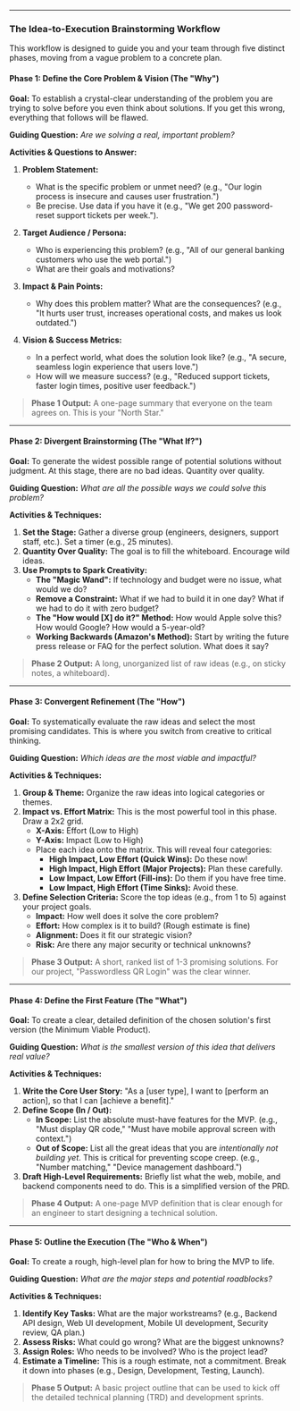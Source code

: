 
---

### **The Idea-to-Execution Brainstorming Workflow**

This workflow is designed to guide you and your team through five distinct phases, moving from a vague problem to a concrete plan.

#### **Phase 1: Define the Core Problem & Vision (The "Why")**

**Goal:** To establish a crystal-clear understanding of the problem you are trying to solve before you even think about solutions. If you get this wrong, everything that follows will be flawed.

**Guiding Question:** *Are we solving a real, important problem?*

**Activities & Questions to Answer:**

1.  **Problem Statement:**
    *   What is the specific problem or unmet need? (e.g., "Our login process is insecure and causes user frustration.")
    *   Be precise. Use data if you have it (e.g., "We get 200 password-reset support tickets per week.").

2.  **Target Audience / Persona:**
    *   Who is experiencing this problem? (e.g., "All of our general banking customers who use the web portal.")
    *   What are their goals and motivations?

3.  **Impact & Pain Points:**
    *   Why does this problem matter? What are the consequences? (e.g., "It hurts user trust, increases operational costs, and makes us look outdated.")

4.  **Vision & Success Metrics:**
    *   In a perfect world, what does the solution look like? (e.g., "A secure, seamless login experience that users love.")
    *   How will we measure success? (e.g., "Reduced support tickets, faster login times, positive user feedback.")

> **Phase 1 Output:** A one-page summary that everyone on the team agrees on. This is your "North Star."

---

#### **Phase 2: Divergent Brainstorming (The "What If?")**

**Goal:** To generate the widest possible range of potential solutions without judgment. At this stage, there are no bad ideas. Quantity over quality.

**Guiding Question:** *What are all the possible ways we could solve this problem?*

**Activities & Techniques:**

1.  **Set the Stage:** Gather a diverse group (engineers, designers, support staff, etc.). Set a timer (e.g., 25 minutes).
2.  **Quantity Over Quality:** The goal is to fill the whiteboard. Encourage wild ideas.
3.  **Use Prompts to Spark Creativity:**
    *   **The "Magic Wand":** If technology and budget were no issue, what would we do?
    *   **Remove a Constraint:** What if we had to build it in one day? What if we had to do it with zero budget?
    *   **The "How would [X] do it?" Method:** How would Apple solve this? How would Google? How would a 5-year-old?
    *   **Working Backwards (Amazon's Method):** Start by writing the future press release or FAQ for the perfect solution. What does it say?

> **Phase 2 Output:** A long, unorganized list of raw ideas (e.g., on sticky notes, a whiteboard).

---

#### **Phase 3: Convergent Refinement (The "How")**

**Goal:** To systematically evaluate the raw ideas and select the most promising candidates. This is where you switch from creative to critical thinking.

**Guiding Question:** *Which ideas are the most viable and impactful?*

**Activities & Techniques:**

1.  **Group & Theme:** Organize the raw ideas into logical categories or themes.
2.  **Impact vs. Effort Matrix:** This is the most powerful tool in this phase. Draw a 2x2 grid.
    *   **X-Axis:** Effort (Low to High)
    *   **Y-Axis:** Impact (Low to High)
    *   Place each idea onto the matrix. This will reveal four categories:
        *   **High Impact, Low Effort (Quick Wins):** Do these now!
        *   **High Impact, High Effort (Major Projects):** Plan these carefully.
        *   **Low Impact, Low Effort (Fill-ins):** Do them if you have free time.
        *   **Low Impact, High Effort (Time Sinks):** Avoid these.
3.  **Define Selection Criteria:** Score the top ideas (e.g., from 1 to 5) against your project goals.
    *   **Impact:** How well does it solve the core problem?
    *   **Effort:** How complex is it to build? (Rough estimate is fine)
    *   **Alignment:** Does it fit our strategic vision?
    *   **Risk:** Are there any major security or technical unknowns?

> **Phase 3 Output:** A short, ranked list of 1-3 promising solutions. For our project, "Passwordless QR Login" was the clear winner.

---

#### **Phase 4: Define the First Feature (The "What")**

**Goal:** To create a clear, detailed definition of the chosen solution's first version (the Minimum Viable Product).

**Guiding Question:** *What is the smallest version of this idea that delivers real value?*

**Activities & Techniques:**

1.  **Write the Core User Story:** "As a [user type], I want to [perform an action], so that I can [achieve a benefit]."
2.  **Define Scope (In / Out):**
    *   **In Scope:** List the absolute must-have features for the MVP. (e.g., "Must display QR code," "Must have mobile approval screen with context.")
    *   **Out of Scope:** List all the great ideas that you are *intentionally not building yet*. This is critical for preventing scope creep. (e.g., "Number matching," "Device management dashboard.")
3.  **Draft High-Level Requirements:** Briefly list what the web, mobile, and backend components need to do. This is a simplified version of the PRD.

> **Phase 4 Output:** A one-page MVP definition that is clear enough for an engineer to start designing a technical solution.

---

#### **Phase 5: Outline the Execution (The "Who & When")**

**Goal:** To create a rough, high-level plan for how to bring the MVP to life.

**Guiding Question:** *What are the major steps and potential roadblocks?*

**Activities & Techniques:**

1.  **Identify Key Tasks:** What are the major workstreams? (e.g., Backend API design, Web UI development, Mobile UI development, Security review, QA plan.)
2.  **Assess Risks:** What could go wrong? What are the biggest unknowns?
3.  **Assign Roles:** Who needs to be involved? Who is the project lead?
4.  **Estimate a Timeline:** This is a rough estimate, not a commitment. Break it down into phases (e.g., Design, Development, Testing, Launch).

> **Phase 5 Output:** A basic project outline that can be used to kick off the detailed technical planning (TRD) and development sprints.